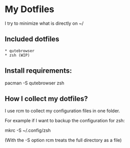 # My Dotfiles

I try to minimize what is directly on ~/

## Included dotfiles

	* qutebrowser
	* zsh (WIP)

## Install requirements:

pacman -S qutebrowser zsh

## How I collect my dotfiles?

I use rcm to collect my configuration files in one folder.

For example if I want to backup the configuration for zsh:

mkrc -S ~/.config/zsh

(With the -S option rcm treats the full directory as a file)
